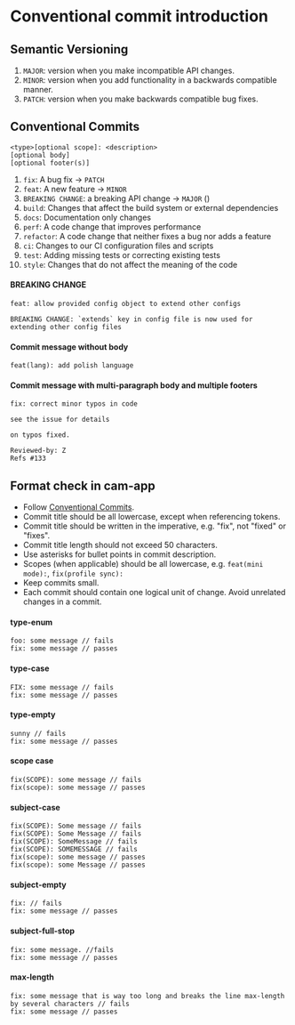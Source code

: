 # Conventional commit introduction
## Semantic Versioning
1. `MAJOR`: version when you make incompatible API changes. 
2. `MINOR`: version when you add functionality in a backwards compatible manner. 
3. `PATCH`: version when you make backwards compatible bug fixes.  
## Conventional Commits
```
<type>[optional scope]: <description>
[optional body]
[optional footer(s)]
```
1. `fix`: A bug fix -> `PATCH`
2. `feat`: A new feature -> `MINOR`
3. `BREAKING CHANGE`: a breaking API change -> `MAJOR` ()
4. `build`: Changes that affect the build system or external dependencies
5. `docs`: Documentation only changes
6. `perf`: A code change that improves performance
7. `refactor`: A code change that neither fixes a bug nor adds a feature
8. `ci`: Changes to our CI configuration files and scripts
9. `test`: Adding missing tests or correcting existing tests
10. `style`: Changes that do not affect the meaning of the code
#### BREAKING CHANGE
```
feat: allow provided config object to extend other configs

BREAKING CHANGE: `extends` key in config file is now used for extending other config files
```
#### Commit message without body
`feat(lang): add polish language`
#### Commit message with multi-paragraph body and multiple footers
```
fix: correct minor typos in code

see the issue for details

on typos fixed.

Reviewed-by: Z
Refs #133
```
## Format check in cam-app
* Follow [Conventional Commits](https://www.conventionalcommits.org/en/v1.0.0/).
* Commit title should be all lowercase, except when referencing tokens.
* Commit title should be written in the imperative, e.g. "fix", not "fixed" or "fixes".
* Commit title length should not exceed 50 characters.
* Use asterisks for bullet points in commit description.
* Scopes (when applicable) should be all lowercase, e.g. `feat(mini mode):`, `fix(profile sync):`
* Keep commits small.
* Each commit should contain one logical unit of change. Avoid unrelated changes in a commit.
#### type-enum
```
foo: some message // fails
fix: some message // passes
```
#### type-case
```
FIX: some message // fails
fix: some message // passes
```
#### type-empty
```
sunny // fails
fix: some message // passes
```
#### scope case
```
fix(SCOPE): some message // fails
fix(scope): some message // passes
```
#### subject-case
```
fix(SCOPE): Some message // fails
fix(SCOPE): Some Message // fails
fix(SCOPE): SomeMessage // fails
fix(SCOPE): SOMEMESSAGE // fails
fix(scope): some message // passes
fix(scope): some Message // passes
```
#### subject-empty
```
fix: // fails
fix: some message // passes
```
#### subject-full-stop
```
fix: some message. //fails
fix: some message // passes
```
#### max-length
```
fix: some message that is way too long and breaks the line max-length by several characters // fails
fix: some message // passes
```
